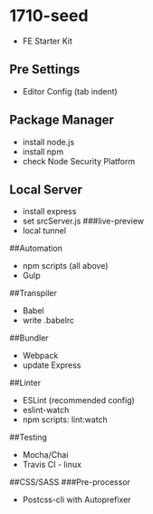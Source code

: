 # 1710-seed
- FE Starter Kit

## Pre Settings
- Editor Config (tab indent)

## Package Manager
- install node.js
- install npm 
- check Node Security Platform

## Local Server
- install express
- set srcServer.js
###live-preview
- local tunnel

##Automation
- npm scripts (all above)
- Gulp

##Transpiler
- Babel
- write .babelrc

##Bundler
- Webpack
- update Express

##Linter
- ESLint (recommended config)
- eslint-watch
- npm scripts: lint:watch

##Testing
- Mocha/Chai
- Travis CI - linux

##CSS/SASS
###Pre-processor
- Postcss-cli with Autoprefixer